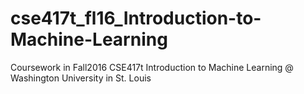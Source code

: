 # cse417t_fl16_Introduction-to-Machine-Learning
Coursework in Fall2016 CSE417t Introduction to Machine Learning @ Washington University in St. Louis
